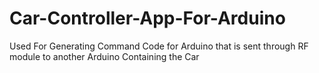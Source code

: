 # Car-Controller-App-For-Arduino
Used For Generating Command Code for Arduino that is sent through RF module to another Arduino Containing the Car
